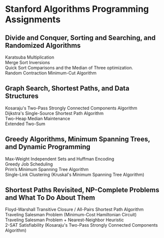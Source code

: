 # Stanford Algorithms Programming Assignments #

## Divide and Conquer, Sorting and Searching, and Randomized Algorithms ##
Karatsuba Multiplication\
Merge Sort Inversions\
Quick Sort Comparisons and the Median of Three optimization.\
Random Contraction Minimum-Cut Algorithm

## Graph Search, Shortest Paths, and Data Structures ##
Kosaraju's Two-Pass Strongly Connected Components Algorithm\
Dijkstra's Single-Source Shortest Path Algorithm\
Two-Heap Median Maintenance\
Extended Two-Sum

## Greedy Algorithms, Minimum Spanning Trees, and Dynamic Programming ##
Max-Weight Independent Sets and Huffman Encoding\
Greedy Job Scheduling\
Prim’s Minimum Spanning Tree Algorithm\
Single-Link Clustering (Kruskal's Minimum Spanning Tree Algorithm)

## Shortest Paths Revisited, NP-Complete Problems and What To Do About Them ##
Floyd-Warshall Transitive Closure / All-Pairs Shortest Path Algorithm\
Traveling Salesman Problem (Minimum-Cost Hamiltonian Circuit)\
Traveling Salesman Problem + Nearest-Neighbor Heuristic\
2-SAT Satisfiability (Kosaraju's Two-Pass Strongly Connected Components Algorithm)
